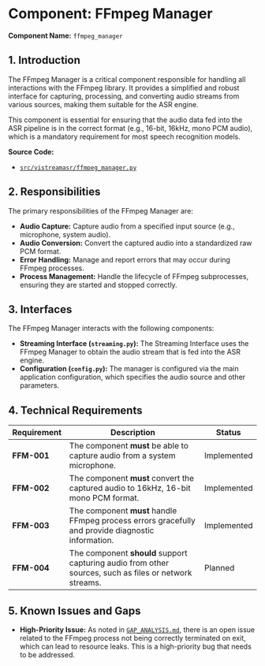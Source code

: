 # Component: FFmpeg Manager

**Component Name:** `ffmpeg_manager`

## 1. Introduction

The FFmpeg Manager is a critical component responsible for handling all interactions with the FFmpeg library. It provides a simplified and robust interface for capturing, processing, and converting audio streams from various sources, making them suitable for the ASR engine.

This component is essential for ensuring that the audio data fed into the ASR pipeline is in the correct format (e.g., 16-bit, 16kHz, mono PCM audio), which is a mandatory requirement for most speech recognition models.

**Source Code:**

- [`src/vistreamasr/ffmpeg_manager.py`](src/vistreamasr/ffmpeg_manager.py:1)

## 2. Responsibilities

The primary responsibilities of the FFmpeg Manager are:

- **Audio Capture:** Capture audio from a specified input source (e.g., microphone, system audio).
- **Audio Conversion:** Convert the captured audio into a standardized raw PCM format.
- **Error Handling:** Manage and report errors that may occur during FFmpeg processes.
- **Process Management:** Handle the lifecycle of FFmpeg subprocesses, ensuring they are started and stopped correctly.

## 3. Interfaces

The FFmpeg Manager interacts with the following components:

- **Streaming Interface (`streaming.py`):** The Streaming Interface uses the FFmpeg Manager to obtain the audio stream that is fed into the ASR engine.
- **Configuration (`config.py`):** The manager is configured via the main application configuration, which specifies the audio source and other parameters.

## 4. Technical Requirements

| Requirement | Description                                                                                            | Status      |
| ----------- | ------------------------------------------------------------------------------------------------------ | ----------- |
| **FFM-001** | The component **must** be able to capture audio from a system microphone.                              | Implemented |
| **FFM-002** | The component **must** convert the captured audio to 16kHz, 16-bit mono PCM format.                    | Implemented |
| **FFM-003** | The component **must** handle FFmpeg process errors gracefully and provide diagnostic information.     | Implemented |
| **FFM-004** | The component **should** support capturing audio from other sources, such as files or network streams. | Planned     |

## 5. Known Issues and Gaps

- **High-Priority Issue:** As noted in [`GAP_ANALYSIS.md`](docs/GAP_ANALYSIS.md:23), there is an open issue related to the FFmpeg process not being correctly terminated on exit, which can lead to resource leaks. This is a high-priority bug that needs to be addressed.
